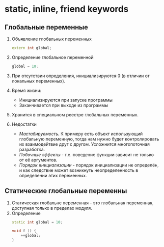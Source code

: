 # static, inline, friend keywords

## Глобальные переменные
1. Объявление глобальных переменных

    ```cpp
    extern int global;
    ```

1. Определение глобальное переменной

    ```cpp
    global = 10;
    ```

1. При отсутствии определения, инициализируются 0 (в отличии от локальных переменных).

1. Время жизни:
    * Инициализируются при запуске программы
    * Заканчивается при выходе из программы

1. Хранится в специальном реестре глобальных переменных.

1. Недостатки
    * _Мастабируемость_. К примеру есть объект использующий глобальную переменную, тогда нам нужно будет контролировать их взаимодейтвие друг с другом. Усложнится многопоточная разработка.
    * _Побочные эффекты_ - т.е. поведение функции зависит не только от её аргументов.
    * _Порядок инициализации_ - порядок инициализации не определён, и как следствие может возникнуть неопределенность в определении этих переменных.

## Статические глобальные переменны
1. Статическая глобальне переменная - это глобальная переменная, доступная только в пределах модуля.
1. Определение
    ```cpp
    static int global = 10;

    void f () {
        ++global;
    }
    ```
